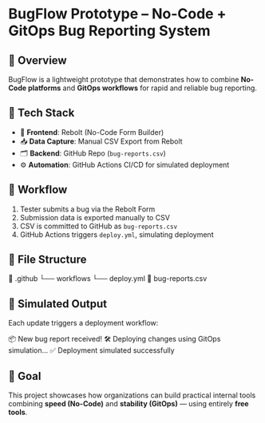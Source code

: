 #  BugFlow Prototype – No-Code + GitOps Bug Reporting System

## 📌 Overview
BugFlow is a lightweight prototype that demonstrates how to combine **No-Code platforms** and **GitOps workflows** for rapid and reliable bug reporting.

## 🧩 Tech Stack
- 🧾 **Frontend**: Rebolt (No-Code Form Builder)
- 📥 **Data Capture**: Manual CSV Export from Rebolt
- 🗂️ **Backend**: GitHub Repo (`bug-reports.csv`)
- ⚙️ **Automation**: GitHub Actions CI/CD for simulated deployment

## 🔁 Workflow
1. Tester submits a bug via the Rebolt Form
2. Submission data is exported manually to CSV
3. CSV is committed to GitHub as `bug-reports.csv`
4. GitHub Actions triggers `deploy.yml`, simulating deployment

## 📂 File Structure
📁 .github
└── workflows
    └── deploy.yml
📄 bug-reports.csv


## 🚀 Simulated Output
Each update triggers a deployment workflow:

📦 New bug report received!
🛠️ Deploying changes using GitOps simulation...
✅ Deployment simulated successfully


## 🎯 Goal
This project showcases how organizations can build practical internal tools combining **speed (No-Code)** and **stability (GitOps)** — using entirely **free tools**.

